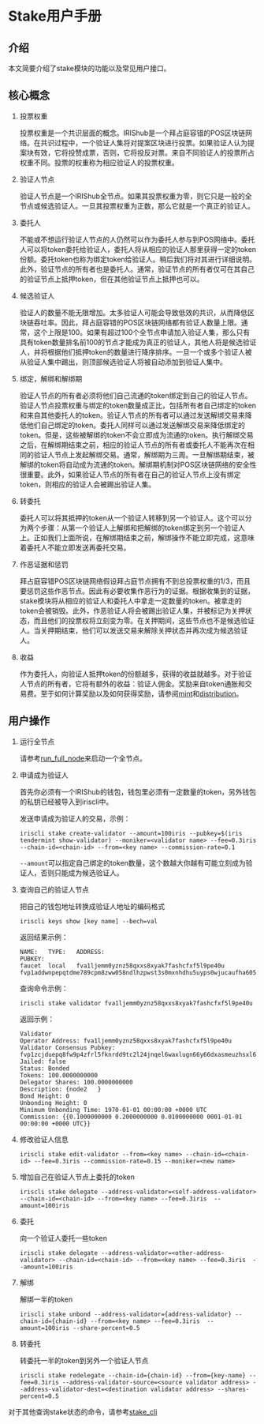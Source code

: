 # Stake用户手册

## 介绍

本文简要介绍了stake模块的功能以及常见用户接口。

## 核心概念

1. 投票权重

	投票权重是一个共识层面的概念。IRIShub是一个拜占庭容错的POS区块链网络。在共识过程中，一个验证人集将对提案区块进行投票。如果验证人认为提案块有效，它将投赞成票，否则，它将投反对票。来自不同验证人的投票所占权重不同。投票的权重称为相应验证人的投票权重。
	
2. 验证人节点

	验证人节点是一个IRIShub全节点。如果其投票权重为零，则它只是一般的全节点或候选验证人。一旦其投票权重为正数，那么它就是一个真正的验证人。

3. 委托人

	不能或不想运行验证人节点的人仍然可以作为委托人参与到POS网络中。委托人可以将token委托给验证人，委托人将从相应的验证人那里获得一定的token份额。委托token也称为绑定token给验证人。稍后我们将对其进行详细说明。此外，验证节点的所有者也是委托人。通常，验证节点的所有者仅可在其自己的验证节点上抵押token，但在其他验证节点上抵押也可以。
	
4. 候选验证人

	验证人的数量不能无限增加。太多验证人可能会导致低效的共识，从而降低区块链吞吐率。因此，拜占庭容错的POS区块链网络都有验证人数量上限。通常，这个上限是100。如果有超过100个全节点申请加入验证人集，那么只有具有token数量排名前100的节点才能成为真正的验证人，其他人将是候选验证人，并将根据他们抵押token的数量进行降序排序。一旦一个或多个验证人被从验证人集中踢出，则顶部候选验证人将被自动添加到验证人集中。

5. 绑定，解绑和解绑期

	验证人节点的所有者必须将他们自己流通的token绑定到自己的验证人节点。验证人节点投票权重与绑定的token数量成正比，包括所有者自己绑定的token和来自其他委托人的token。验证人节点的所有者可以通过发送解绑交易来降低他们自己绑定的token。委托人同样可以通过发送解绑交易来降低绑定的token。但是，这些被解绑的token不会立即成为流通的token。执行解绑交易之后，在解绑期结束之前，相应的验证人节点的所有者或委托人不能再次在相同的验证人节点上发起解绑交易。通常，解绑期为三周。一旦解绑期结束，被解绑的token将自动成为流通的token。解绑期机制对POS区块链网络的安全性很重要。此外，如果验证人节点的所有者在自己的验证人节点上没有绑定token，则相应的验证人会被踢出验证人集。

6. 转委托

	委托人可以将其抵押的token从一个验证人转移到另一个验证人。这个可以分为两个步骤：从第一个验证人上解绑和把解绑的token绑定到另一个验证人上。正如我们上面所说，在解绑期结束之前，解绑操作不能立即完成，这意味着委托人不能立即发送再委托交易。

7. 作恶证据和惩罚

	拜占庭容错POS区块链网络假设拜占庭节点拥有不到总投票权重的1/3，而且要惩罚这些作恶节点。因此有必要收集作恶行为的证据。根据收集到的证据，stake模块将从相应的验证人和委托人中拿走一定数量的token。被拿走的token会被销毁。此外，作恶验证人将会被踢出验证人集，并被标记为关押状态，而且他们的投票权将立刻变为零。在关押期间，这些节点也不是候选验证人。当关押期结束，他们可以发送交易来解除关押状态并再次成为候选验证人。

8. 收益

	作为委托人，向验证人抵押token的份额越多，获得的收益就越多。对于验证人节点的所有者，它将有额外的收益：验证人佣金。奖励来自token通胀和交易费。至于如何计算奖励以及如何获得奖励，请参阅[mint](mint.md)和[distribution](distribution.md)。

## 用户操作

1. 运行全节点

	请参考[run_full_node](../get-started/Full-Node.md)来启动一个全节点。

2. 申请成为验证人

      首先你必须有一个IRIShub的钱包，钱包里必须有一定数量的token，另外钱包的私钥已经被导入到iriscli中。

	发送申请成为验证人的交易，示例：
	```
	iriscli stake create-validator --amount=100iris --pubkey=$(iris tendermint show-validator) --moniker=<validator name> --fee=0.3iris --chain-id=<chain-id> --from=<key name> --commission-rate=0.1
	```
	`--amount`可以指定自己绑定的token数量，这个数越大你越有可能立刻成为验证人，否则只能成为候选验证人。

3. 查询自己的验证人节点

	把自己的钱包地址转换成验证人地址的编码格式
	```
	iriscli keys show [key name] --bech=val
	```
	返回结果示例：
	```
	NAME:   TYPE:   ADDRESS:                                      PUBKEY:
	faucet  local   fva1ljemm0yznz58qxxs8xyak7fashcfxf5l9pe40u    fvp1addwnpepqtdme789cpm8zww058ndlhzpwst3s0mxnhdhu5uyps0wjucaufha605ek3w
	```
	查询命令示例：
	```
	iriscli stake validator fva1ljemm0yznz58qxxs8xyak7fashcfxf5l9pe40u
	```
	返回示例：
	```text
    Validator 
    Operator Address: fva1ljemm0yznz58qxxs8xyak7fashcfxf5l9pe40u
    Validator Consensus Pubkey: fvp1zcjduepq8fw9p4zfrl5fknrdd9tc2l24jnqel6waxlugn66y66dxasmeuzhsxl6m5e
    Jailed: false
    Status: Bonded
    Tokens: 100.0000000000
    Delegator Shares: 100.0000000000
    Description: {node2   }
    Bond Height: 0
    Unbonding Height: 0
    Minimum Unbonding Time: 1970-01-01 00:00:00 +0000 UTC
    Commission: {{0.1000000000 0.2000000000 0.0100000000 0001-01-01 00:00:00 +0000 UTC}}
    ```

4. 修改验证人信息

	```
	iriscli stake edit-validator --from=<key name> --chain-id=<chain-id> --fee=0.3iris --commission-rate=0.15 --moniker=<new name>
	```

5. 增加自己在验证人节点上委托的token

	```
	iriscli stake delegate --address-validator=<self-address-validator> --chain-id=<chain-id> --from=<key name> --fee=0.3iris  --amount=100iris 
	```

6. 委托

	向一个验证人委托一些token
	```
	iriscli stake delegate --address-validator=<other-address-validator> --chain-id=<chain-id> --from=<key name> --fee=0.3iris  --amount=100iris 
	```

7. 解绑

	解绑一半的token
	```
	iriscli stake unbond --address-validator={address-validator} --chain-id={chain-id} --from=<key name> --fee=0.3iris  --amount=100iris --share-percent=0.5
	```

8. 转委托

      转委托一半的token到另外一个验证人节点
	```
	iriscli stake redelegate --chain-id={chain-id} --from={key-name} --fee=0.3iris --address-validator-source=<source validator address> --address-validator-dest=<destination validator address> --shares-percent=0.5
	```


对于其他查询stake状态的命令，请参考[stake_cli](../cli-client/stake/README.md)
